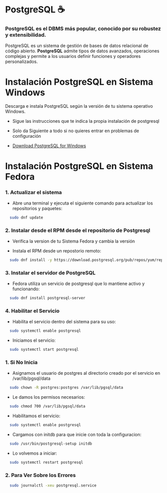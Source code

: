 # PostgreSQL ☕

### PostgreSQL es el DBMS más popular, conocido por su robustez y extensibilidad.

PostgreSQL es un sistema de gestión de bases de datos relacional de código abierto. **PostgreSQL** admite tipos de datos avanzados, operaciones complejas y permite a los usuarios definir funciones y operadores personalizados.

# Instalación PostgreSQL en Sistema Windows

Descarga e instala PostgreSQL según la versión de tu sistema operativo Windows.

- Sigue las instrucciones que te indica la propia instalación de postgresql

- Solo da Siguiente a todo si no quieres entrar en problemas de configuración

- [Download PostgreSQL for Windows](https://www.postgresql.org/download/windows/)

# Instalación PostgreSQL en Sistema Fedora

### 1. Actualizar el sistema

- Abre una terminal y ejecuta el siguiente comando para actualizar los repositorios y paquetes:

```bash
  sudo dnf update
```

### 2. Instalar desde el RPM desde el repositorio de Postgresql

- Verifica la version de tu Sistema Fedora y cambia la versión

- Instala el RPM desde un repostorio remoto:

```bash
  sudo dnf install -y https://download.postgresql.org/pub/repos/yum/reporpms/F-39-x86_64/pgdg-fedora-repo-latest.noarch.rpm
```

### 3. Instalar el servidor de PostgreSQL

- Fedora utiliza un servicio de postgresql que lo mantiene activo y funcionando:

```bash
  sudo dnf install postgresql-server
```

### 4. Habilitar el Servicio

- Habilita el servicio dentro del sistema para su uso:

```bash
  sudo systemctl enable postgresql
```

- Iniciamos el servicio:

```bash
  sudo systemctl start postgresql
```

### 1. Si No Inicia

- Asignamos el usuario de postgres al directorio creado por el servicio en /var/lib/pgsql/data

```bash
  sudo chown -R postgres:postgres /var/lib/pgsql/data
```

- Le damos los permisos necesarios:

```bash
  sudo chmod 700 /var/lib/pgsql/data
```

- Habilitamos el servicio:

```bash
  sudo systemctl enable postgresql
```

- Cargamos con initdb para que inicie con toda la configuracion:

```bash
  sudo /usr/bin/postgresql-setup initdb
```

- Lo volvemos a iniciar:

```bash
  sudo systemctl restart postgresql
```

### 2. Para Ver Sobre los Errores

```bash
  sudo journalctl -xeu postgresql.service
```